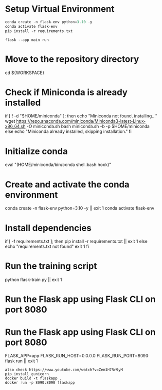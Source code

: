 # Setup Virtual Environment

```python
conda create -n flask-env python=3.10 -y
conda activate flask-env
pip install -r requirements.txt
```

```
flask --app main run
```


# Move to the repository directory
cd ${WORKSPACE}

# Check if Miniconda is already installed
if [ ! -d "$HOME/miniconda" ]; then
    echo "Miniconda not found, installing..."
    wget https://repo.anaconda.com/miniconda/Miniconda3-latest-Linux-x86_64.sh -O miniconda.sh
    bash miniconda.sh -b -p $HOME/miniconda
else
    echo "Miniconda already installed, skipping installation."
fi

# Initialize conda
eval "$($HOME/miniconda/bin/conda shell.bash hook)"

# Create and activate the conda environment
conda create -n flask-env python=3.10 -y || exit 1
conda activate flask-env

# Install dependencies
if [ -f requirements.txt ]; then
    pip install -r requirements.txt || exit 1
else
    echo "requirements.txt not found"
    exit 1
fi

# Run the training script
python flask-train.py || exit 1

# Run the Flask app using Flask CLI on port 8080
# Run the Flask app using Flask CLI on port 8080
FLASK_APP=app FLASK_RUN_HOST=0.0.0.0 FLASK_RUN_PORT=8090 flask run || exit 1


```deploying to AWS
also check https://www.youtube.com/watch?v=Zem1H7Rr9yM
pip install gunicorn
docker build -t flaskapp .
docker run -p 8090:8090 flaskapp
```